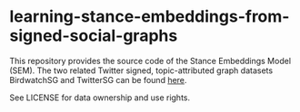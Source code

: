 # learning-stance-embeddings-from-signed-social-graphs

This repository provides the source code of the Stance Embeddings Model (SEM). The two related Twitter signed, topic-attributed graph datasets BirdwatchSG and TwitterSG can be found [here](https://drive.google.com/drive/folders/1bfuqLxml0UzHg7Zz5tGWu5JdsBIp9w3A?usp=sharing).

See LICENSE for data ownership and use rights.


